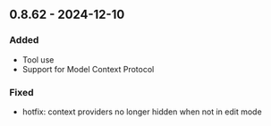 ## 0.8.62 - 2024-12-10
### Added
* Tool use
* Support for Model Context Protocol
### Fixed
* hotfix: context providers no longer hidden when not in edit mode
